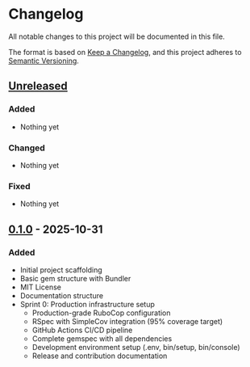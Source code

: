 # Changelog

All notable changes to this project will be documented in this file.

The format is based on [Keep a Changelog](https://keepachangelog.com/en/1.0.0/),
and this project adheres to [Semantic Versioning](https://semver.org/spec/v2.0.0.html).

## [Unreleased]

### Added
- Nothing yet

### Changed
- Nothing yet

### Fixed
- Nothing yet

## [0.1.0] - 2025-10-31

### Added
- Initial project scaffolding
- Basic gem structure with Bundler
- MIT License
- Documentation structure
- Sprint 0: Production infrastructure setup
  - Production-grade RuboCop configuration
  - RSpec with SimpleCov integration (95% coverage target)
  - GitHub Actions CI/CD pipeline
  - Complete gemspec with all dependencies
  - Development environment setup (.env, bin/setup, bin/console)
  - Release and contribution documentation

[Unreleased]: https://github.com/Sentia/vistar_client/compare/v0.1.0...HEAD
[0.1.0]: https://github.com/Sentia/vistar_client/releases/tag/v0.1.0
